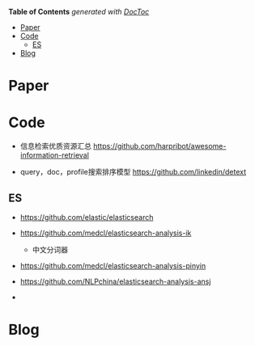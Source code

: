 <!-- START doctoc generated TOC please keep comment here to allow auto update -->
<!-- DON'T EDIT THIS SECTION, INSTEAD RE-RUN doctoc TO UPDATE -->
**Table of Contents**  *generated with [DocToc](https://github.com/thlorenz/doctoc)*

- [Paper](#paper)
- [Code](#code)
  - [ES](#es)
- [Blog](#blog)

<!-- END doctoc generated TOC please keep comment here to allow auto update -->

# Paper


# Code
- 信息检索优质资源汇总 https://github.com/harpribot/awesome-information-retrieval

- query，doc，profile搜索排序模型 https://github.com/linkedin/detext


## ES

- https://github.com/elastic/elasticsearch

- https://github.com/medcl/elasticsearch-analysis-ik
  - 中文分词器

- https://github.com/medcl/elasticsearch-analysis-pinyin

- https://github.com/NLPchina/elasticsearch-analysis-ansj
- 
 
# Blog


